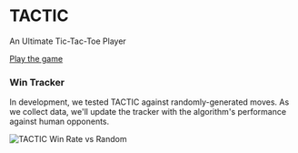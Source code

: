 # TACTIC

An Ultimate Tic-Tac-Toe Player

[Play the game](https://arnav-b.github.io/tactic/)

### Win Tracker

In development, we tested TACTIC against randomly-generated moves.
As we collect data, we'll update the tracker with the algorithm's performance
against human opponents.

![TACTIC Win Rate vs Random](./data/minimax_vs_random.png)

